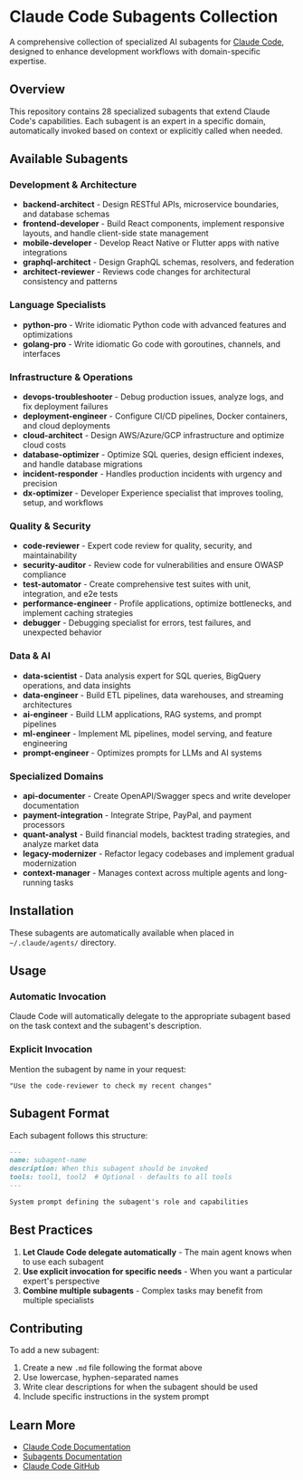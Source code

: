 # Claude Code Subagents Collection

A comprehensive collection of specialized AI subagents for [Claude Code](https://docs.anthropic.com/en/docs/claude-code), designed to enhance development workflows with domain-specific expertise.

## Overview

This repository contains 28 specialized subagents that extend Claude Code's capabilities. Each subagent is an expert in a specific domain, automatically invoked based on context or explicitly called when needed.

## Available Subagents

### Development & Architecture
- **backend-architect** - Design RESTful APIs, microservice boundaries, and database schemas
- **frontend-developer** - Build React components, implement responsive layouts, and handle client-side state management
- **mobile-developer** - Develop React Native or Flutter apps with native integrations
- **graphql-architect** - Design GraphQL schemas, resolvers, and federation
- **architect-reviewer** - Reviews code changes for architectural consistency and patterns

### Language Specialists
- **python-pro** - Write idiomatic Python code with advanced features and optimizations
- **golang-pro** - Write idiomatic Go code with goroutines, channels, and interfaces

### Infrastructure & Operations
- **devops-troubleshooter** - Debug production issues, analyze logs, and fix deployment failures
- **deployment-engineer** - Configure CI/CD pipelines, Docker containers, and cloud deployments
- **cloud-architect** - Design AWS/Azure/GCP infrastructure and optimize cloud costs
- **database-optimizer** - Optimize SQL queries, design efficient indexes, and handle database migrations
- **incident-responder** - Handles production incidents with urgency and precision
- **dx-optimizer** - Developer Experience specialist that improves tooling, setup, and workflows

### Quality & Security
- **code-reviewer** - Expert code review for quality, security, and maintainability
- **security-auditor** - Review code for vulnerabilities and ensure OWASP compliance
- **test-automator** - Create comprehensive test suites with unit, integration, and e2e tests
- **performance-engineer** - Profile applications, optimize bottlenecks, and implement caching strategies
- **debugger** - Debugging specialist for errors, test failures, and unexpected behavior

### Data & AI
- **data-scientist** - Data analysis expert for SQL queries, BigQuery operations, and data insights
- **data-engineer** - Build ETL pipelines, data warehouses, and streaming architectures
- **ai-engineer** - Build LLM applications, RAG systems, and prompt pipelines
- **ml-engineer** - Implement ML pipelines, model serving, and feature engineering
- **prompt-engineer** - Optimizes prompts for LLMs and AI systems

### Specialized Domains
- **api-documenter** - Create OpenAPI/Swagger specs and write developer documentation
- **payment-integration** - Integrate Stripe, PayPal, and payment processors
- **quant-analyst** - Build financial models, backtest trading strategies, and analyze market data
- **legacy-modernizer** - Refactor legacy codebases and implement gradual modernization
- **context-manager** - Manages context across multiple agents and long-running tasks

## Installation

These subagents are automatically available when placed in `~/.claude/agents/` directory.

## Usage

### Automatic Invocation
Claude Code will automatically delegate to the appropriate subagent based on the task context and the subagent's description.

### Explicit Invocation
Mention the subagent by name in your request:
```
"Use the code-reviewer to check my recent changes"
```

## Subagent Format

Each subagent follows this structure:
```markdown
---
name: subagent-name
description: When this subagent should be invoked
tools: tool1, tool2  # Optional - defaults to all tools
---

System prompt defining the subagent's role and capabilities
```

## Best Practices

1. **Let Claude Code delegate automatically** - The main agent knows when to use each subagent
2. **Use explicit invocation for specific needs** - When you want a particular expert's perspective
3. **Combine multiple subagents** - Complex tasks may benefit from multiple specialists

## Contributing

To add a new subagent:
1. Create a new `.md` file following the format above
2. Use lowercase, hyphen-separated names
3. Write clear descriptions for when the subagent should be used
4. Include specific instructions in the system prompt

## Learn More

- [Claude Code Documentation](https://docs.anthropic.com/en/docs/claude-code)
- [Subagents Documentation](https://docs.anthropic.com/en/docs/claude-code/sub-agents)
- [Claude Code GitHub](https://github.com/anthropics/claude-code)